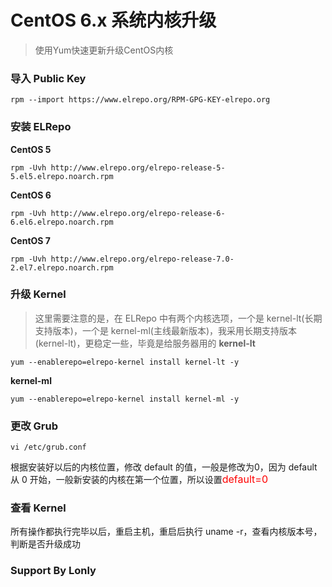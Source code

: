 # CentOS 6.x 系统内核升级

> 使用Yum快速更新升级CentOS内核

### 导入 Public Key
```
rpm --import https://www.elrepo.org/RPM-GPG-KEY-elrepo.org
```

### 安装 ELRepo
**CentOS 5**
```
rpm -Uvh http://www.elrepo.org/elrepo-release-5-5.el5.elrepo.noarch.rpm
```
**CentOS 6**
```
rpm -Uvh http://www.elrepo.org/elrepo-release-6-6.el6.elrepo.noarch.rpm
```
**CentOS 7**
```
rpm -Uvh http://www.elrepo.org/elrepo-release-7.0-2.el7.elrepo.noarch.rpm
```

### 升级 Kernel
> 这里需要注意的是，在 ELRepo 中有两个内核选项，一个是 kernel-lt(长期支持版本)，一个是 kernel-ml(主线最新版本)，我采用长期支持版本(kernel-lt)，更稳定一些，毕竟是给服务器用的
**kernel-lt**
```
yum --enablerepo=elrepo-kernel install kernel-lt -y
```
**kernel-ml**
```
yum --enablerepo=elrepo-kernel install kernel-ml -y
```

### 更改 Grub
```
vi /etc/grub.conf
```
根据安装好以后的内核位置，修改 default 的值，一般是修改为0，因为 default 从 0 开始，一般新安装的内核在第一个位置，所以设置<font size='3' color='red'>default=0</font>

### 查看 Kernel
所有操作都执行完毕以后，重启主机，重启后执行 uname -r，查看内核版本号，判断是否升级成功

### Support By Lonly